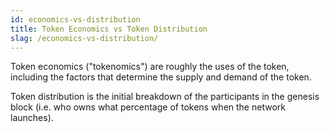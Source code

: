 ```yaml
---
id: economics-vs-distribution
title: Token Economics vs Token Distribution
slag: /economics-vs-distribution/
---
```


Token economics ("tokenomics") are roughly the uses of the token, including the factors that
determine the supply and demand of the token.

Token distribution is the initial breakdown of the participants in the genesis block (i.e. who owns
what percentage of tokens when the network launches).
